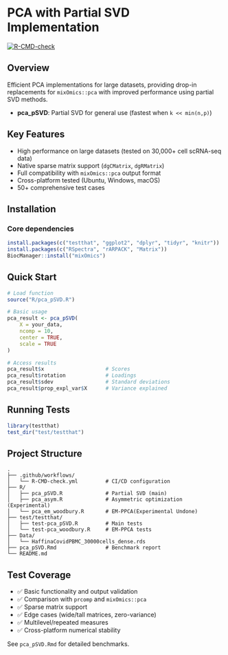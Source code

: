 # PCA with Partial SVD Implementation

[![R-CMD-check](https://github.com/dereklei12/pca_R/workflows/R-CMD-check/badge.svg)](https://github.com/dereklei12/pca_R/actions)

## Overview

Efficient PCA implementations for large datasets, providing drop-in replacements for `mixOmics::pca` with improved performance using partial SVD methods.

- **pca_pSVD**: Partial SVD for general use (fastest when `k << min(n,p)`)

## Key Features

- High performance on large datasets (tested on 30,000+ cell scRNA-seq data)
- Native sparse matrix support (`dgCMatrix`, `dgRMatrix`)
- Full compatibility with `mixOmics::pca` output format
- Cross-platform tested (Ubuntu, Windows, macOS)
- 50+ comprehensive test cases

## Installation

### Core dependencies
```r
install.packages(c("testthat", "ggplot2", "dplyr", "tidyr", "knitr"))
install.packages(c("RSpectra", "rARPACK", "Matrix"))
BiocManager::install("mixOmics")
```

## Quick Start

```r
# Load function
source("R/pca_pSVD.R")

# Basic usage
pca_result <- pca_pSVD(
    X = your_data,
    ncomp = 10,
    center = TRUE,
    scale = TRUE
)

# Access results
pca_result$x                    # Scores
pca_result$rotation             # Loadings
pca_result$sdev                 # Standard deviations
pca_result$prop_expl_var$X      # Variance explained
```

## Running Tests

```r
library(testthat)
test_dir("test/testthat")
```

## Project Structure

```
.
├── .github/workflows/
│   └── R-CMD-check.yml         # CI/CD configuration
├── R/
│   ├── pca_pSVD.R              # Partial SVD (main)
│   ├── pca_asym.R              # Asymmetric optimization (Experimental)
│   └── pca_em_woodbury.R       # EM-PPCA(Experimental Undone)
├── test/testthat/
│   ├── test-pca_pSVD.R         # Main tests
│   └── test-pca_woodbury.R     # EM-PPCA tests
├── Data/
│   └── HaffinaCovidPBMC_30000cells_dense.rds
├── pca_pSVD.Rmd                # Benchmark report
└── README.md
```

## Test Coverage

- ✅ Basic functionality and output validation
- ✅ Comparison with `prcomp` and `mixOmics::pca`
- ✅ Sparse matrix support
- ✅ Edge cases (wide/tall matrices, zero-variance)
- ✅ Multilevel/repeated measures
- ✅ Cross-platform numerical stability

See `pca_pSVD.Rmd` for detailed benchmarks.
